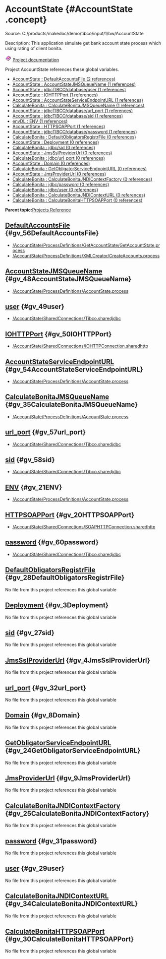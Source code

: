 # AccountState {#AccountState .concept}

Source: C:/products/makedoc/demo/tibco/input/1/bw/AccountState

Description: This application simulate get bank account state process which using rating of client bonita.

![](../../images/documentation.png) [Project documentation](../../../projects/AccountState/AccountState.md)

Project AccountState references these global variables.

-   [AccountState : DefaultAccountsFile \(2 references\)](#gv_56DefaultAccountsFile)
-   [AccountState : AccountStateJMSQueueName \(1 references\)](#gv_48AccountStateJMSQueueName)
-   [AccountState : jdbcTIBCO/database/user \(1 references\)](#gv_49user)
-   [AccountState : IOHTTPPort \(1 references\)](#gv_50IOHTTPPort)
-   [AccountState : AccountStateServiceEndpointURL \(1 references\)](#gv_54AccountStateServiceEndpointURL)
-   [CalculateBonita : CalculateBonitaJMSQueueName \(1 references\)](#gv_35CalculateBonitaJMSQueueName)
-   [AccountState : jdbcTIBCO/database/url\_port \(1 references\)](#gv_57url_port)
-   [AccountState : jdbcTIBCO/database/sid \(1 references\)](#gv_58sid)
-   [envDL : ENV \(1 references\)](#gv_21ENV)
-   [AccountState : HTTPSOAPPort \(1 references\)](#gv_20HTTPSOAPPort)
-   [AccountState : jdbcTIBCO/database/password \(1 references\)](#gv_60password)
-   [CalculateBonita : DefaultObligatorsRegistrFile \(0 references\)](#gv_28DefaultObligatorsRegistrFile)
-   [AccountState : Deployment \(0 references\)](#gv_3Deployment)
-   [CalculateBonita : jdbc/sid \(0 references\)](#gv_27sid)
-   [AccountState : JmsSslProviderUrl \(0 references\)](#gv_4JmsSslProviderUrl)
-   [CalculateBonita : jdbc/url\_port \(0 references\)](#gv_32url_port)
-   [AccountState : Domain \(0 references\)](#gv_8Domain)
-   [CalculateBonita : GetObligatorServiceEndpointURL \(0 references\)](#gv_24GetObligatorServiceEndpointURL)
-   [AccountState : JmsProviderUrl \(0 references\)](#gv_9JmsProviderUrl)
-   [CalculateBonita : CalculateBonitaJNDIContextFactory \(0 references\)](#gv_25CalculateBonitaJNDIContextFactory)
-   [CalculateBonita : jdbc/password \(0 references\)](#gv_31password)
-   [CalculateBonita : jdbc/user \(0 references\)](#gv_29user)
-   [CalculateBonita : CalculateBonitaJNDIContextURL \(0 references\)](#gv_34CalculateBonitaJNDIContextURL)
-   [CalculateBonita : CalculateBonitaHTTPSOAPPort \(0 references\)](#gv_30CalculateBonitaHTTPSOAPPort)

**Parent topic:**[Projects Reference](../../../../../../modules/demo_Enterprise/dita/crossref/globVars/projsRef/GV_projsRef.md)

## **[DefaultAccountsFile](../globVarsRef/res_Id56.md)** {#gv_56DefaultAccountsFile}

-   [/AccountState/ProcessDefinitions/GetAccountState/GetAccountState.process](../../../projects/AccountState/ProcessDefinitions/GetAccountState/GetAccountState.process.md)
-   [/AccountState/ProcessDefinitions/XMLCreator/CreateAccounts.process](../../../projects/AccountState/ProcessDefinitions/XMLCreator/CreateAccounts.process.md)

## **[AccountStateJMSQueueName](../globVarsRef/res_Id48.md)** {#gv_48AccountStateJMSQueueName}

-   [/AccountState/ProcessDefinitions/AccountState.process](../../../projects/AccountState/ProcessDefinitions/AccountState.process.md)

## **[user](../globVarsRef/res_Id49.md)** {#gv_49user}

-   [/AccountState/SharedConnections/Tibco.sharedjdbc](../../../projects/AccountState/SharedConnections/Tibco.sharedjdbc.md)

## **[IOHTTPPort](../globVarsRef/res_Id50.md)** {#gv_50IOHTTPPort}

-   [/AccountState/SharedConnections/IOHTTPConnection.sharedhttp](../../../projects/AccountState/SharedConnections/IOHTTPConnection.sharedhttp.md)

## **[AccountStateServiceEndpointURL](../globVarsRef/res_Id54.md)** {#gv_54AccountStateServiceEndpointURL}

-   [/AccountState/ProcessDefinitions/AccountState.process](../../../projects/AccountState/ProcessDefinitions/AccountState.process.md)

## **[CalculateBonitaJMSQueueName](../globVarsRef/res_Id35.md)** {#gv_35CalculateBonitaJMSQueueName}

-   [/AccountState/ProcessDefinitions/AccountState.process](../../../projects/AccountState/ProcessDefinitions/AccountState.process.md)

## **[url\_port](../globVarsRef/res_Id57.md)** {#gv_57url_port}

-   [/AccountState/SharedConnections/Tibco.sharedjdbc](../../../projects/AccountState/SharedConnections/Tibco.sharedjdbc.md)

## **[sid](../globVarsRef/res_Id58.md)** {#gv_58sid}

-   [/AccountState/SharedConnections/Tibco.sharedjdbc](../../../projects/AccountState/SharedConnections/Tibco.sharedjdbc.md)

## **[ENV](../globVarsRef/res_Id21.md)** {#gv_21ENV}

-   [/AccountState/ProcessDefinitions/AccountState.process](../../../projects/AccountState/ProcessDefinitions/AccountState.process.md)

## **[HTTPSOAPPort](../globVarsRef/res_Id20.md)** {#gv_20HTTPSOAPPort}

-   [/AccountState/SharedConnections/SOAPHTTPConnection.sharedhttp](../../../projects/AccountState/SharedConnections/SOAPHTTPConnection.sharedhttp.md)

## **[password](../globVarsRef/res_Id60.md)** {#gv_60password}

-   [/AccountState/SharedConnections/Tibco.sharedjdbc](../../../projects/AccountState/SharedConnections/Tibco.sharedjdbc.md)

## **[DefaultObligatorsRegistrFile](../globVarsRef/res_Id28.md)** {#gv_28DefaultObligatorsRegistrFile}

No file from this project references this global variable

## **[Deployment](../globVarsRef/res_Id3.md)** {#gv_3Deployment}

No file from this project references this global variable

## **[sid](../globVarsRef/res_Id27.md)** {#gv_27sid}

No file from this project references this global variable

## **[JmsSslProviderUrl](../globVarsRef/res_Id4.md)** {#gv_4JmsSslProviderUrl}

No file from this project references this global variable

## **[url\_port](../globVarsRef/res_Id32.md)** {#gv_32url_port}

No file from this project references this global variable

## **[Domain](../globVarsRef/res_Id8.md)** {#gv_8Domain}

No file from this project references this global variable

## **[GetObligatorServiceEndpointURL](../globVarsRef/res_Id24.md)** {#gv_24GetObligatorServiceEndpointURL}

No file from this project references this global variable

## **[JmsProviderUrl](../globVarsRef/res_Id9.md)** {#gv_9JmsProviderUrl}

No file from this project references this global variable

## **[CalculateBonitaJNDIContextFactory](../globVarsRef/res_Id25.md)** {#gv_25CalculateBonitaJNDIContextFactory}

No file from this project references this global variable

## **[password](../globVarsRef/res_Id31.md)** {#gv_31password}

No file from this project references this global variable

## **[user](../globVarsRef/res_Id29.md)** {#gv_29user}

No file from this project references this global variable

## **[CalculateBonitaJNDIContextURL](../globVarsRef/res_Id34.md)** {#gv_34CalculateBonitaJNDIContextURL}

No file from this project references this global variable

## **[CalculateBonitaHTTPSOAPPort](../globVarsRef/res_Id30.md)** {#gv_30CalculateBonitaHTTPSOAPPort}

No file from this project references this global variable

